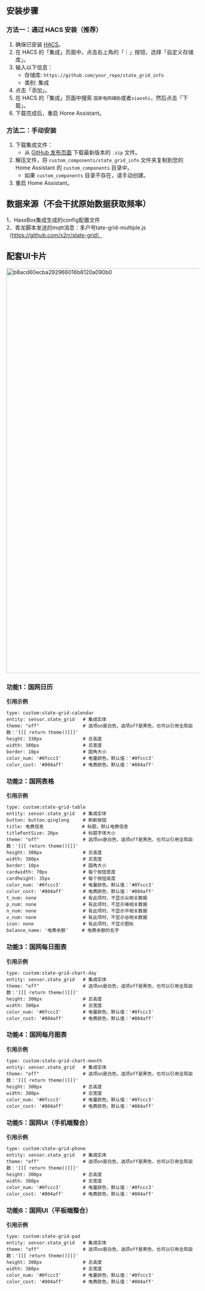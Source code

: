 ## 安装步骤

### 方法一：通过 HACS 安装（推荐）
1. 确保已安装 [HACS](https://hacs.xyz/)。
2. 在 HACS 的「集成」页面中，点击右上角的「⋮」按钮，选择「自定义存储库」。
3. 输入以下信息：
   - 存储库: `https://github.com/your_repo/state_grid_info`
   - 类别: 集成
4. 点击「添加」。
5. 在 HACS 的「集成」页面中搜索 `国家电网辅助`或者`xiaoshi`，然后点击「下载」。
6. 下载完成后，重启 Home Assistant。

### 方法二：手动安装
1. 下载集成文件：
   - 从 [GitHub 发布页面](https://github.com/xiaoshi930/state_grid_info/releases) 下载最新版本的 `.zip` 文件。
2. 解压文件，将 `custom_components/state_grid_info` 文件夹复制到您的 Home Assistant 的 `custom_components` 目录中。
   - 如果 `custom_components` 目录不存在，请手动创建。
3. 重启 Home Assistant。

## 数据来源（不会干扰原始数据获取频率）
1、HassBox集成生成的config配置文件  
2、青龙脚本发送的mqtt消息：多户号tate-grid-multiple.js（https://github.com/x2rr/state-grid）  

## 配套UI卡片
<img width="1343" height="1062" alt="b8acd60ecba292966016b8120a090b0" src="https://github.com/user-attachments/assets/edd70f5c-b2a2-4e86-b27c-aefe0058d460" />

### 功能1：国网日历
**引用示例**
~~~
type: custom:state-grid-calendar
entity: sensor.state_grid   # 集成实体
theme: "off"                # 选项on是白色，选项off是黑色，也可以引用全局函数：'[[[ return theme()]]]'
height: 330px               # 总高度
width: 380px                # 总宽度
border: 10px                # 圆角大小
color_num: '#0fccc3'        # 电量颜色，默认值：'#0fccc3'
color_cost: '#804aff'       # 电费颜色，默认值：'#804aff'
~~~

### 功能2：国网表格
**引用示例**
~~~
type: custom:state-grid-table
entity: sensor.state_grid   # 集成实体
button: button.qinglong     # 刷新按钮
title: 电费信息              # 标题，默认电费信息
titleFontSize: 20px         # 标题字体大小
theme: "off"                # 选项on是白色，选项off是黑色，也可以引用全局函数：'[[[ return theme()]]]'
height: 300px               # 总高度
width: 380px                # 总宽度
border: 10px                # 圆角大小
cardwidth: 70px             # 每个按钮宽度
cardheight: 35px            # 每个按钮高度
color_num: '#0fccc3'        # 电量颜色，默认值：'#0fccc3'
color_cost: '#804aff'       # 电费颜色，默认值：'#804aff'
t_num: none                 # 有此项时，不显示尖相关数据
p_num: none                 # 有此项时，不显示峰相关数据
n_num: none                 # 有此项时，不显示平相关数据
v_num: none                 # 有此项时，不显示谷相关数据
icon: none                  # 有此项时，不显示图标
balance_name: '电费余额'     # 电费余额的名字
~~~

### 功能3：国网每日图表
**引用示例**
~~~
type: custom:state-grid-chart-day
entity: sensor.state_grid   # 集成实体
theme: "off"                # 选项on是白色，选项off是黑色，也可以引用全局函数：'[[[ return theme()]]]'
height: 300px               # 总高度
width: 380px                # 总宽度
color_num: '#0fccc3'        # 电量颜色，默认值：'#0fccc3'
color_cost: '#804aff'       # 电费颜色，默认值：'#804aff'
~~~

### 功能4：国网每月图表
**引用示例**
~~~
type: custom:state-grid-chart-month
entity: sensor.state_grid   # 集成实体
theme: "off"                # 选项on是白色，选项off是黑色，也可以引用全局函数：'[[[ return theme()]]]'
height: 300px               # 总高度
width: 380px                # 总宽度
color_num: '#0fccc3'        # 电量颜色，默认值：'#0fccc3'
color_cost: '#804aff'       # 电费颜色，默认值：'#804aff'
~~~

### 功能5：国网UI（手机端整合）
**引用示例**
~~~
type: custom:state-grid-phone
entity: sensor.state_grid   # 集成实体
theme: "off"                # 选项on是白色，选项off是黑色，也可以引用全局函数：'[[[ return theme()]]]'
height: 300px               # 总高度
width: 380px                # 总宽度
color_num: '#0fccc3'        # 电量颜色，默认值：'#0fccc3'
color_cost: '#804aff'       # 电费颜色，默认值：'#804aff'
~~~

### 功能6：国网UI（平板端整合）
**引用示例**
~~~
type: custom:state-grid-pad
entity: sensor.state_grid   # 集成实体
theme: "off"                # 选项on是白色，选项off是黑色，也可以引用全局函数：'[[[ return theme()]]]'
height: 300px               # 总高度
width: 380px                # 总宽度
color_num: '#0fccc3'        # 电量颜色，默认值：'#0fccc3'
color_cost: '#804aff'       # 电费颜色，默认值：'#804aff'
~~~
